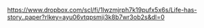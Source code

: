 https://www.dropbox.com/scl/fi/1lwzmjrph7k19pufx5x6s/Life-has-story..paper?rlkey=ayu06vtqpsmji3k8b7wr3ob2s&dl=0
